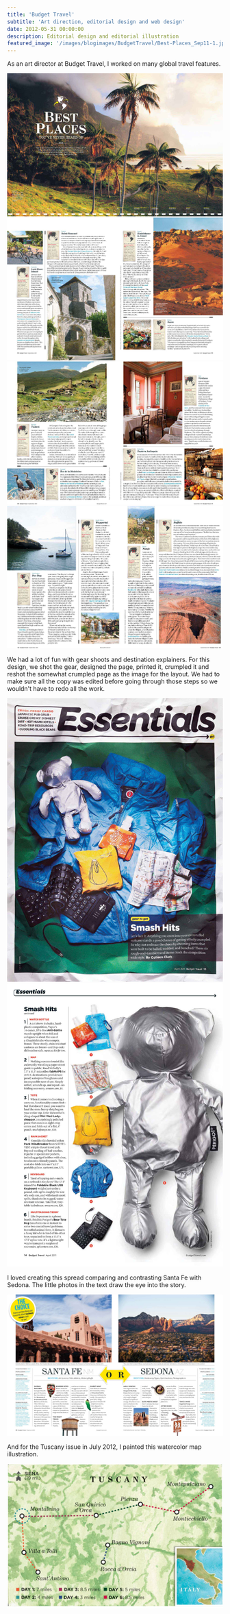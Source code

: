 ```yaml
---
title: 'Budget Travel'
subtitle: 'Art direction, editorial design and web design'
date: 2012-05-31 00:00:00
description: Editorial design and editorial illustration
featured_image: '/images/blogimages/BudgetTravel/Best-Places_Sep11-1.jpg'
---
```


As an art director at Budget Travel, I worked on many global travel features.

<div class="gallery" data-columns="2">
	<img src="/images/blogimages/BudgetTravel/Best-Places_Sep11-1.jpg">
	<img src="/images/blogimages/BudgetTravel/Best-Places_Sep11-2.jpg">
	<img src="/images/blogimages/BudgetTravel/Best-Places_Sep11-3.jpg">
	<img src="/images/blogimages/BudgetTravel/Best-Places_Sep11-4.jpg">
</div>

 We had a lot of fun with gear shoots and destination explainers. For this design, we shot the gear, designed the page, printed it, crumpled it and reshot the somewhat crumpled page as the image for the layout. We had to make sure all the copy was edited before going through those steps so we wouldn't have to redo all the work.
 
<div class="gallery" data-columns="2">
	<img src="/images/blogimages/BudgetTravel/11Apr_Crumple-Gear-1.jpg">
	<img src="/images/blogimages/BudgetTravel/11Apr_Crumple-Gear-2.jpg">
	</div>
	
I loved creating this spread comparing and contrasting Santa Fe with Sedona. The little photos in the text draw the eye into the story. 
	
![](/images/blogimages/BudgetTravel/Santafe-Sedona.jpg)

And for the Tuscany issue in July 2012, I painted this watercolor map illustration.

![](/images/blogimages/BudgetTravel/Tuscanymap.jpg)

